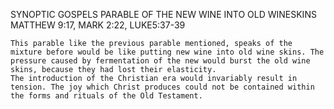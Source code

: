 SYNOPTIC GOSPELS
PARABLE OF THE NEW WINE INTO OLD WINESKINS
MATTHEW 9:17, MARK 2:22, LUKE5:37-39

	This parable like the previous parable mentioned, speaks of the mixture before would be like putting new wine into old wine skins. The pressure caused by fermentation of the new would burst the old wine skins, because they had lost their elasticity.
	The introduction of the Christian era would invariably result in tension. The joy which Christ produces could not be contained within the forms and rituals of the Old Testament.

